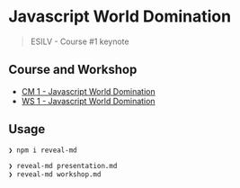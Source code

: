 # Javascript World Domination

> ESILV - Course #1 keynote

## Course and Workshop

* [CM 1 - Javascript World Domination](https://github.com/92bondstreet/web-application-architectures#cm-1---javascript-world-domination)
* [WS 1 - Javascript World Domination](https://github.com/92bondstreet/web-application-architectures/tree/master/WS1)

## Usage

```sh
❯ npm i reveal-md

❯ reveal-md presentation.md
❯ reveal-md workshop.md
```
